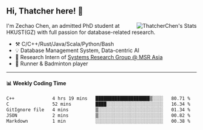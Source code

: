 ## Hi, Thatcher here! :wave:

<img align="right" src="https://github-readme-stats.vercel.app/api?username=thatcherchen&title_color=333&text_color=777" alt="ThatcherChen's Stats" >

I'm Zechao Chen, an admitted PhD student at HKUST(GZ) with full passion for database-related research.

- :hammer_and_pick:  C/C++/Rust/Java/Scala/Python/Bash
- :bulb:  Database Management System, Data-centric AI
- :telescope:  Research Intern of [Systems Research Group @ MSR Asia](https://www.microsoft.com/en-us/research/group/systems-research-group-asia)
- :seedling:  Runner & Badminton player

---

#### :bar_chart: Weekly Coding Time

<!--START_SECTION:waka-->

```txt
C++              4 hrs 19 mins   ████████████████████▒░░░░   80.71 %
C                52 mins         ████░░░░░░░░░░░░░░░░░░░░░   16.34 %
GitIgnore file   4 mins          ▒░░░░░░░░░░░░░░░░░░░░░░░░   01.34 %
JSON             2 mins          ▒░░░░░░░░░░░░░░░░░░░░░░░░   00.82 %
Markdown         1 min           ░░░░░░░░░░░░░░░░░░░░░░░░░   00.38 %
```

<!--END_SECTION:waka-->
